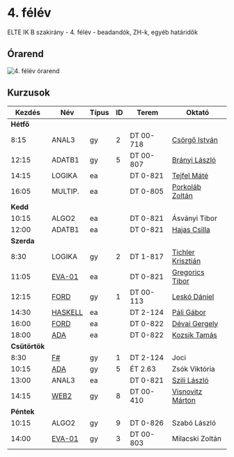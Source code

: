 # 4. félév

ELTE IK B szakirány - 4. félév - beadandók, ZH-k, egyéb határidők

## Órarend
![4. félév órarend](http://atadi96.webuda.com/felev4.png)

## Kurzusok

| Kezdés | Név | Típus | ID | Terem | Oktató |
|--------|-----|-------|----|-------|--------|
|**Hétfő**
|8:15|ANAL3|gy|2|DT 00-718|[Csörgő István](http://numanal.inf.elte.hu/~csorgo/ev16172/analizis3BC/)|
|12:15|ADATB1|gy|5|DT 00-807|[Brányi László](http://people.inf.elte.hu/branyi/)|
|14:15|LOGIKA|ea|&nbsp;|DT 0-821|[Tejfel Máté](http://people.inf.elte.hu/matej)|
|16:05|MULTIP.|ea|&nbsp;|DT 0-805|[Porkoláb Zoltán](http://gsd.web.elte.hu/multi/)|
|**Kedd**
|10:15|ALGO2|ea|&nbsp;|DT 0-821|Ásványi Tibor|
|12:00|ADATB1|ea|&nbsp;|DT 0-821|[Hajas Csilla](http://medusa.inf.elte.hu/)|
|**Szerda**
|8:30|LOGIKA|gy|2|DT 1-817|[Tichler Krisztián](http://cs.elte.hu/~tichlerk)|
|11:05|[EVA-01](http://kissanime.ru/Anime/Neon-Genesis-Evangelion/Episode-001?id=5235)|ea|&nbsp;|DT 0-821|[Gregorics Tibor](http://people.inf.elte.hu/groberto/elte_eva1/)|
|12:15|[FORD](fordprog)|gy|1|DT 00-113|[Leskó Dániel](http://ldani.web.elte.hu/)|
|14:30|[HASKELL](haskell)|ea|&nbsp;|DT 2-124|[Páli Gábor](http://people.inf.elte.hu/pgj/halado-haskell/)|
|16:00|[FORD](fordprog)|ea|&nbsp;|DT 0-822|[Dévai Gergely](http://deva.web.elte.hu/fordprog.hu.html)|
|18:00|[ADA](ada)|ea|&nbsp;|DT 0-822|[Kozsik Tamás](http://kto.web.elte.hu/hu/oktatas/ada/)|
|**Csütörtök**
|8:30|[F#](f#)|gy|1|DT 2-124|Joci|
|10:15|[ADA](ada)|gy|5|ÉT 2.63|Zsók Viktória|
|13:00|ANAL3|ea|&nbsp;|DT 0-821|[Szili László](http://numanal.inf.elte.hu/~szili/Oktatas/An3_BC_2017/index_An3_BC_2017.htm)|
|14:15|[WEB2](web2)|gy|8|DT 00-410|[Visnovitz Márton](http://webprogramozas.inf.elte.hu/webfejl2.php)|
|**Péntek**
|10:15|ALGO2|gy|9|DT 0-826|Szabó László|
|14:00|[EVA-01](http://kissanime.ru/Anime/Neon-Genesis-Evangelion/Episode-001?id=5235)|gy|3|DT 00-803|Milacski Zoltán|